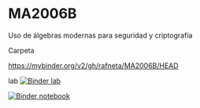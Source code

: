 # MA2006B
Uso de álgebras modernas para seguridad y criptografía


Carpeta

https://mybinder.org/v2/gh/rafneta/MA2006B/HEAD


lab [![Binder lab](https://mybinder.org/badge_logo.svg)](https://mybinder.org/v2/gh/rafneta/MA2006B/HEAD?labpath=NotasI.ipynb)

[![Binder notebook](https://mybinder.org/badge_logo.svg)](https://mybinder.org/v2/gh/rafneta/MA2006B/HEAD?filepath=NotasI.ipynb/tree)

 
 
